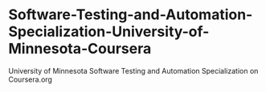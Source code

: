 # Software-Testing-and-Automation-Specialization-University-of-Minnesota-Coursera
University of Minnesota Software Testing and Automation Specialization on Coursera.org
